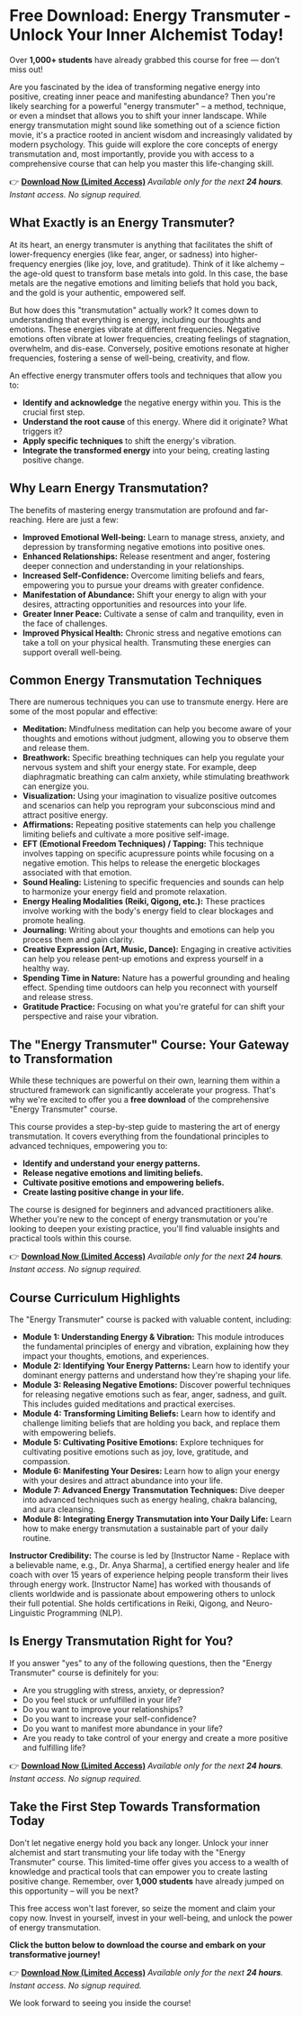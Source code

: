 # Free Download: Energy Transmuter - Unlock Your Inner Alchemist Today!

Over **1,000+ students** have already grabbed this course for free — don’t miss out!

Are you fascinated by the idea of transforming negative energy into positive, creating inner peace and manifesting abundance? Then you're likely searching for a powerful "energy transmuter" – a method, technique, or even a mindset that allows you to shift your inner landscape.  While energy transmutation might sound like something out of a science fiction movie, it's a practice rooted in ancient wisdom and increasingly validated by modern psychology.  This guide will explore the core concepts of energy transmutation and, most importantly, provide you with access to a comprehensive course that can help you master this life-changing skill.

👉 **[Download Now (Limited Access)](https://udemywork.com/energy-transmuter)**
_Available only for the next **24 hours**. Instant access. No signup required._

## What Exactly is an Energy Transmuter?

At its heart, an energy transmuter is anything that facilitates the shift of lower-frequency energies (like fear, anger, or sadness) into higher-frequency energies (like joy, love, and gratitude). Think of it like alchemy – the age-old quest to transform base metals into gold. In this case, the base metals are the negative emotions and limiting beliefs that hold you back, and the gold is your authentic, empowered self.

But how does this "transmutation" actually work? It comes down to understanding that everything is energy, including our thoughts and emotions. These energies vibrate at different frequencies.  Negative emotions often vibrate at lower frequencies, creating feelings of stagnation, overwhelm, and dis-ease. Conversely, positive emotions resonate at higher frequencies, fostering a sense of well-being, creativity, and flow.

An effective energy transmuter offers tools and techniques that allow you to:

*   **Identify and acknowledge** the negative energy within you. This is the crucial first step.
*   **Understand the root cause** of this energy.  Where did it originate? What triggers it?
*   **Apply specific techniques** to shift the energy's vibration.
*   **Integrate the transformed energy** into your being, creating lasting positive change.

## Why Learn Energy Transmutation?

The benefits of mastering energy transmutation are profound and far-reaching. Here are just a few:

*   **Improved Emotional Well-being:**  Learn to manage stress, anxiety, and depression by transforming negative emotions into positive ones.
*   **Enhanced Relationships:**  Release resentment and anger, fostering deeper connection and understanding in your relationships.
*   **Increased Self-Confidence:**  Overcome limiting beliefs and fears, empowering you to pursue your dreams with greater confidence.
*   **Manifestation of Abundance:**  Shift your energy to align with your desires, attracting opportunities and resources into your life.
*   **Greater Inner Peace:**  Cultivate a sense of calm and tranquility, even in the face of challenges.
*   **Improved Physical Health:**  Chronic stress and negative emotions can take a toll on your physical health. Transmuting these energies can support overall well-being.

## Common Energy Transmutation Techniques

There are numerous techniques you can use to transmute energy. Here are some of the most popular and effective:

*   **Meditation:**  Mindfulness meditation can help you become aware of your thoughts and emotions without judgment, allowing you to observe them and release them.
*   **Breathwork:**  Specific breathing techniques can help you regulate your nervous system and shift your energy state. For example, deep diaphragmatic breathing can calm anxiety, while stimulating breathwork can energize you.
*   **Visualization:**  Using your imagination to visualize positive outcomes and scenarios can help you reprogram your subconscious mind and attract positive energy.
*   **Affirmations:**  Repeating positive statements can help you challenge limiting beliefs and cultivate a more positive self-image.
*   **EFT (Emotional Freedom Techniques) / Tapping:**  This technique involves tapping on specific acupressure points while focusing on a negative emotion. This helps to release the energetic blockages associated with that emotion.
*   **Sound Healing:**  Listening to specific frequencies and sounds can help to harmonize your energy field and promote relaxation.
*   **Energy Healing Modalities (Reiki, Qigong, etc.):** These practices involve working with the body's energy field to clear blockages and promote healing.
*   **Journaling:**  Writing about your thoughts and emotions can help you process them and gain clarity.
*   **Creative Expression (Art, Music, Dance):**  Engaging in creative activities can help you release pent-up emotions and express yourself in a healthy way.
*   **Spending Time in Nature:**  Nature has a powerful grounding and healing effect. Spending time outdoors can help you reconnect with yourself and release stress.
*   **Gratitude Practice:** Focusing on what you're grateful for can shift your perspective and raise your vibration.

## The "Energy Transmuter" Course: Your Gateway to Transformation

While these techniques are powerful on their own, learning them within a structured framework can significantly accelerate your progress. That's why we're excited to offer you a **free download** of the comprehensive "Energy Transmuter" course.

This course provides a step-by-step guide to mastering the art of energy transmutation. It covers everything from the foundational principles to advanced techniques, empowering you to:

*   **Identify and understand your energy patterns.**
*   **Release negative emotions and limiting beliefs.**
*   **Cultivate positive emotions and empowering beliefs.**
*   **Create lasting positive change in your life.**

The course is designed for beginners and advanced practitioners alike. Whether you're new to the concept of energy transmutation or you're looking to deepen your existing practice, you'll find valuable insights and practical tools within this course.

👉 **[Download Now (Limited Access)](https://udemywork.com/energy-transmuter)**
_Available only for the next **24 hours**. Instant access. No signup required._

## Course Curriculum Highlights

The "Energy Transmuter" course is packed with valuable content, including:

*   **Module 1: Understanding Energy & Vibration:**  This module introduces the fundamental principles of energy and vibration, explaining how they impact your thoughts, emotions, and experiences.
*   **Module 2: Identifying Your Energy Patterns:**  Learn how to identify your dominant energy patterns and understand how they're shaping your life.
*   **Module 3: Releasing Negative Emotions:**  Discover powerful techniques for releasing negative emotions such as fear, anger, sadness, and guilt.  This includes guided meditations and practical exercises.
*   **Module 4: Transforming Limiting Beliefs:**  Learn how to identify and challenge limiting beliefs that are holding you back, and replace them with empowering beliefs.
*   **Module 5: Cultivating Positive Emotions:**  Explore techniques for cultivating positive emotions such as joy, love, gratitude, and compassion.
*   **Module 6: Manifesting Your Desires:**  Learn how to align your energy with your desires and attract abundance into your life.
*   **Module 7: Advanced Energy Transmutation Techniques:**  Dive deeper into advanced techniques such as energy healing, chakra balancing, and aura cleansing.
*   **Module 8: Integrating Energy Transmutation into Your Daily Life:** Learn how to make energy transmutation a sustainable part of your daily routine.

**Instructor Credibility:** The course is led by [Instructor Name - Replace with a believable name, e.g., Dr. Anya Sharma], a certified energy healer and life coach with over 15 years of experience helping people transform their lives through energy work. [Instructor Name] has worked with thousands of clients worldwide and is passionate about empowering others to unlock their full potential.  She holds certifications in Reiki, Qigong, and Neuro-Linguistic Programming (NLP).

## Is Energy Transmutation Right for You?

If you answer "yes" to any of the following questions, then the "Energy Transmuter" course is definitely for you:

*   Are you struggling with stress, anxiety, or depression?
*   Do you feel stuck or unfulfilled in your life?
*   Do you want to improve your relationships?
*   Do you want to increase your self-confidence?
*   Do you want to manifest more abundance in your life?
*   Are you ready to take control of your energy and create a more positive and fulfilling life?

👉 **[Download Now (Limited Access)](https://udemywork.com/energy-transmuter)**
_Available only for the next **24 hours**. Instant access. No signup required._

## Take the First Step Towards Transformation Today

Don't let negative energy hold you back any longer.  Unlock your inner alchemist and start transmuting your life today with the "Energy Transmuter" course. This limited-time offer gives you access to a wealth of knowledge and practical tools that can empower you to create lasting positive change.  Remember, over **1,000 students** have already jumped on this opportunity – will you be next?

This free access won't last forever, so seize the moment and claim your copy now. Invest in yourself, invest in your well-being, and unlock the power of energy transmutation.

**Click the button below to download the course and embark on your transformative journey!**

👉 **[Download Now (Limited Access)](https://udemywork.com/energy-transmuter)**
_Available only for the next **24 hours**. Instant access. No signup required._

We look forward to seeing you inside the course!
